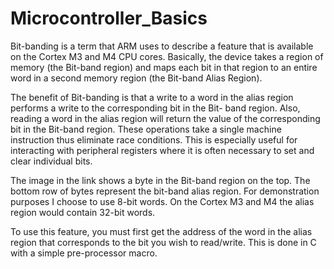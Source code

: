 # Microcontroller_Basics

Bit-banding is a term that ARM uses to describe a feature that is available on the Cortex M3 and M4 CPU cores. Basically, the 
device takes a region of memory (the Bit-band region) and maps each bit in that region to an entire word in a second memory 
region (the Bit-band Alias Region).

The benefit of Bit-banding is that a write to a word in the alias region performs a write to the corresponding bit in the Bit-
band region. Also, reading a word in the alias region will return the value of the corresponding bit in the Bit-band region. 
These operations take a single machine instruction thus eliminate race conditions. This is especially useful for interacting 
with peripheral registers where it is often necessary to set and clear individual bits.

The image in the link shows a byte in the Bit-band region on the top. The bottom row of bytes represent the bit-band alias region. 
For demonstration purposes I choose to use 8-bit words. On the Cortex M3 and M4 the alias region would contain 32-bit words.


To use this feature, you must first get the address of the word in the alias region that corresponds to the bit you wish to read/write. This is done in C with a simple pre-processor macro.
